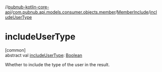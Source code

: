 //[pubnub-kotlin-core-api](../../../index.md)/[com.pubnub.api.models.consumer.objects.member](../index.md)/[MemberInclude](index.md)/[includeUserType](include-user-type.md)

# includeUserType

[common]\
abstract val [includeUserType](include-user-type.md): [Boolean](https://kotlinlang.org/api/latest/jvm/stdlib/kotlin-stdlib/kotlin/-boolean/index.html)

Whether to include the type of the user in the result.
